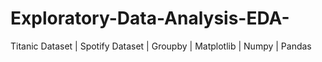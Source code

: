 # Exploratory-Data-Analysis-EDA-
Titanic Dataset | Spotify Dataset | Groupby | Matplotlib | Numpy | Pandas
